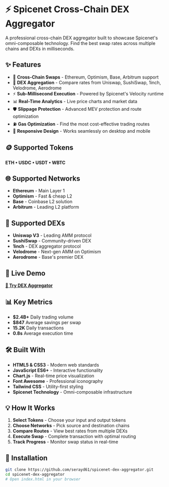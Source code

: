 # ⚡ Spicenet Cross-Chain DEX Aggregator

A professional cross-chain DEX aggregator built to showcase Spicenet's omni-composable technology. Find the best swap rates across multiple chains and DEXs in milliseconds.

## ✨ Features

- 🔄 **Cross-Chain Swaps** - Ethereum, Optimism, Base, Arbitrum support
- 💱 **DEX Aggregation** - Compare rates from Uniswap, SushiSwap, 1inch, Velodrome, Aerodrome
- ⚡ **Sub-Millisecond Execution** - Powered by Spicenet's Velocity runtime
- 📊 **Real-Time Analytics** - Live price charts and market data
- 🛡️ **Slippage Protection** - Advanced MEV protection and route optimization
- ⛽ **Gas Optimization** - Find the most cost-effective trading routes
- 📱 **Responsive Design** - Works seamlessly on desktop and mobile

## 🪙 Supported Tokens

**ETH • USDC • USDT • WBTC**

## 🌐 Supported Networks

- **Ethereum** - Main Layer 1
- **Optimism** - Fast & cheap L2
- **Base** - Coinbase L2 solution  
- **Arbitrum** - Leading L2 platform

## 🔧 Supported DEXs

- **Uniswap V3** - Leading AMM protocol
- **SushiSwap** - Community-driven DEX
- **1inch** - DEX aggregator protocol
- **Velodrome** - Next-gen AMM on Optimism
- **Aerodrome** - Base's premier DEX

## 🎯 Live Demo

[**🚀 Try DEX Aggregator**](https://serayd61.github.io/spicenet-dex-aggregator)

## 📊 Key Metrics

- **$2.4B+** Daily trading volume
- **$847** Average savings per swap
- **15.2K** Daily transactions
- **0.8s** Average execution time

## 🛠️ Built With

- **HTML5 & CSS3** - Modern web standards
- **JavaScript ES6+** - Interactive functionality
- **Chart.js** - Real-time price visualization
- **Font Awesome** - Professional iconography
- **Tailwind CSS** - Utility-first styling
- **Spicenet Technology** - Omni-composable infrastructure

## 💡 How It Works

1. **Select Tokens** - Choose your input and output tokens
2. **Choose Networks** - Pick source and destination chains
3. **Compare Routes** - View best rates from multiple DEXs
4. **Execute Swap** - Complete transaction with optimal routing
5. **Track Progress** - Monitor swap status in real-time

## 🚀 Installation

```bash
git clone https://github.com/serayd61/spicenet-dex-aggregator.git
cd spicenet-dex-aggregator
# Open index.html in your browser
